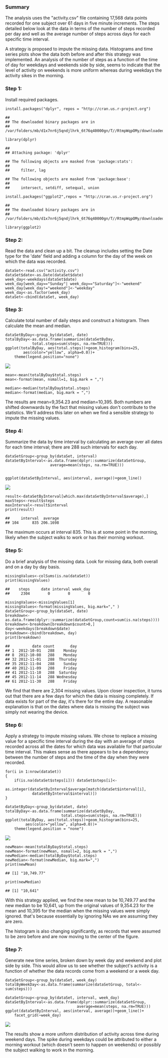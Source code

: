 ### Summary

The analysis uses the "activity.csv" file containing 17,568 data points
recorded for one subject over 61 days in five minute increments. The
steps detailed below look at the data in terms of the number of steps
recorded per day and well as the average number of steps across days for
each specific time interval.

A strategy is proposed to impute the missing data. Histograms and time
series plots show the data both before and after this strategy was
implemented. An analysis of the number of steps as a function of the
time of day for weekdays and weekends side by side, seems to indicate
that the level of activity on weekends is more uniform whereas during
weekdays the activity sikes in the morning.

### Step 1:

Install required packages.

    install.packages("dplyr", repos = "http://cran.us.r-project.org")

    ## 
    ## The downloaded binary packages are in
    ##  /var/folders/mb/d1x7nr6j5qndjlhrk_6t76q40000gn/T//RtmpWqpOMy/downloaded_packages

    library(dplyr)

    ## 
    ## Attaching package: 'dplyr'

    ## The following objects are masked from 'package:stats':
    ## 
    ##     filter, lag

    ## The following objects are masked from 'package:base':
    ## 
    ##     intersect, setdiff, setequal, union

    install.packages("ggplot2",repos = "http://cran.us.r-project.org")

    ## 
    ## The downloaded binary packages are in
    ##  /var/folders/mb/d1x7nr6j5qndjlhrk_6t76q40000gn/T//RtmpWqpOMy/downloaded_packages

    library(ggplot2)

### Step 2:

Read the data and clean up a bit. The cleanup includes setting the Date
type for the 'date' field and adding a column for the day of the week on
which the data was recorded.

    dataSet<-read.csv("activity.csv")
    dataSet$date<-as.Date(dataSet$date)
    week_day<-weekdays(dataSet$date)
    week_day[week_day=="Sunday"| week_day=="Saturday"]<-"weekend"
    week_day[week_day!="weekend"]<-"weekday"
    week_day<-as.factor(week_day)
    dataSet<-cbind(dataSet, week_day)

### Step 3:

Calculate total number of daily steps and construct a histogram. Then
calculate the mean and median.

    dataSetByDay<-group_by(dataSet, date)
    totalByDay<-as.data.frame(summarize(dataSetByDay, 
                total.steps=sum(steps, na.rm=TRUE)))
    ggplot(totalByDay, aes(total.steps))+geom_histogram(bins=25, 
            aes(color="yellow", alpha=0.0))+
        theme(legend.position="none")

![](PA1_template_files/figure-markdown_strict/total_steps_by_day-1.png)

    mean<-mean(totalByDay$total.steps)
    mean<-format(mean, nsmall=1, big.mark = ",")

    median<-median(totalByDay$total.steps)
    median<-format(median, big.mark = ",")

The results are mean=9,354.23 and median=10,395. Both numbers are
shifted downwards by the fact that missing values don't contribute to
the statistics. We'll address this later on when we find a sensible
strategy to impute the missing values.

### Step 4:

Summarize the data by time interval by calculating an average over all
dates for each time interval; there are 288 such intervals for each day.

    dataSetGroup<-group_by(dataSet, interval)
    dataSetByInterval<-as.data.frame(dplyr::summarize(dataSetGroup, 
                        average=mean(steps, na.rm=TRUE)))


    ggplot(dataSetByInterval, aes(interval, average))+geom_line()

![](PA1_template_files/figure-markdown_strict/find_average_across_days-1.png)

    result<-dataSetByInterval[which.max(dataSetByInterval$average),]
    maxSteps<-result$steps
    maxInterval<-result$interval
    print(result)

    ##     interval  average
    ## 104      835 206.1698

The maximum occurs at interval 835. This is at some point in the
morning, likely when the subject walks to work or has their morning
workout.

### Step 5:

Do a brief analysis of the missing data. Look for missing data, both
overall and on a day by day basis.

    missingValues<-colSums(is.na(dataSet))
    print(missingValues)

    ##    steps     date interval week_day 
    ##     2304        0        0        0

    missingValues<-missingValues[1]
    missingValues<-format(missingValues, big.mark="," )
    dataSetGroup<-group_by(dataSet, date)
    breakdown<-as.data.frame(dplyr::summarize(dataSetGroup,count=sum(is.na(steps))))
    breakdown<-breakdown[breakdown$count>0,]
    day<-weekdays(breakdown$date)
    breakdown<-cbind(breakdown, day)
    print(breakdown)

    ##          date count       day
    ## 1  2012-10-01   288    Monday
    ## 8  2012-10-08   288    Monday
    ## 32 2012-11-01   288  Thursday
    ## 35 2012-11-04   288    Sunday
    ## 40 2012-11-09   288    Friday
    ## 41 2012-11-10   288  Saturday
    ## 45 2012-11-14   288 Wednesday
    ## 61 2012-11-30   288    Friday

We find that there are 2,304 missing values. Upon closer inspection, it
turns out that there are a few days for which the data is missing
completely. If data exists for part of the day, it's there for the
entire day. A reasonable explanation is that on the dates where data is
missing the subject was simply not wearing the device.

### Step 6:

Apply a strategy to impute missing values. We chose to replace a missing
value for a specific time interval during the day with an average of
steps recorded across all the dates for which data was available for
that particular time interval. This makes sense as there appears to be a
dependency between the number of steps and the time of the day when they
were recorded.

    for(i in 1:nrow(dataSet))
    {
        if(is.na(dataSet$steps[i])) dataSet$steps[i]<-
                as.integer(dataSetByInterval$average[match(dataSet$interval[i], 
                dataSetByInterval$interval)])
    }

    dataSetByDay<-group_by(dataSet, date)
    totalByDay<-as.data.frame(summarize(dataSetByDay, 
                             total.steps=sum(steps, na.rm=TRUE)))
    ggplot(totalByDay, aes(total.steps))+geom_histogram(bins=25, 
             aes(color="yellow", alpha=0.0))+
        theme(legend.position = "none")

![](PA1_template_files/figure-markdown_strict/impute_missing_values-1.png)

    newMean<-mean(totalByDay$total.steps)
    newMean<-format(newMean, nsmall=2, big.mark = ",")
    newMedian<-median(totalByDay$total.steps)
    newMedian<-format(newMedian, big.mark=",")
    print(newMean)

    ## [1] "10,749.77"

    print(newMedian)

    ## [1] "10,641"

With this strategy applied, we find the new mean to be 10,749.77 and the
new median to be 10,641, up from the original values of 9,354.23 for the
mean and 10,395 for the median when the missing values were simply
ignored. that's because essentially by ignoring NAs we are assuming they
are zero.

The histogram is also changing significantly, as records that were
assumed to be zero before and are now moving to the center of the
figure.

### Step 7:

Generate new time series, broken down by week day and weekend and plot
side by side. This would allow us to see whether the subject's activity
is a function of whether the data records come from a weekend or a week
day.

    dataSetGroup<-group_by(dataSet, week_day)
    totalByWeekDay<-as.data.frame(summarize(dataSetGroup, total<-sum(steps)))

    dataSetGroup<-group_by(dataSet, interval, week_day)
    dataSetByInterval<-as.data.frame(dplyr::summarize(dataSetGroup, 
                                    average=mean(steps, na.rm=TRUE)))
    ggplot(dataSetByInterval, aes(interval, average))+geom_line()+
        facet_grid(~week_day)

![](PA1_template_files/figure-markdown_strict/generate_new_time_series-1.png)

The results show a more uniform distribution of activity across time
during weekend days. The spike during weekdays could be attributed to
either a morning workout (which doesn't seem to happen on weekends) or
possibly the subject walking to work in the morning.

